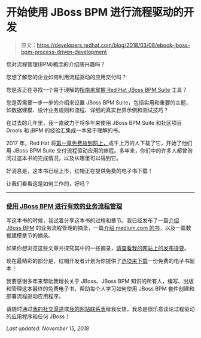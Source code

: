 # 开始使用 JBoss BPM 进行流程驱动的开发

> 原文：<https://developers.redhat.com/blog/2018/03/08/ebook-jboss-bpm-process-driven-development>

您对流程管理(BPM)概念的介绍感兴趣吗？

您想了解您的企业如何利用流程驱动的应用交付吗？

您是否正在寻找一个易于理解的[指南来掌握 Red Hat JBoss BPM Suite](http://bit.ly/effective-jboss-bpm) 工具？

您是否需要一步一步的介绍来设置 JBoss BPM Suite，包括实用和重要的主题，如数据建模、设计业务规则和流程、详细的真实世界示例和测试技巧？

在过去的几年里，我一直致力于将多年来使用 JBoss BPM Suite 和社区项目 Drools 和 jBPM 的经验汇集成一本易于理解的书。

2017 年，Red Hat 将[第一章免费放到网上，](https://www.redhat.com/en/resources/jboss-in-action-book-chapter)成千上万的人下载了它，开始了他们用 JBoss BPM Suite 交付流程驱动应用的旅程。多年来，你们中的许多人都曾询问过这本书的完成情况，以及从哪里可以得到它。

好消息是，这本书已经上市，红帽正在提供免费的电子书下载！

让我们看看这是如何工作的，好吗？

* * *

### [使用 JBoss BPM 进行有效的业务流程管理](http://bit.ly/effective-jboss-bpm)

写这本书的时候，我试着分享这本书的过程和章节。我已经发布了一篇[介绍 JBoss BPM](http://www.schabell.org/2016/07/introducing-business-process-management-with-jboss-bpm.html) 的业务流程管理的摘录，一篇[介绍 medium.com 的书](https://medium.com/@eschabell/introducing-business-process-management-5deb7b7b9993)，以及一篇数据建模章节的摘录。

如果你想浏览这些文章并探究其中的一些摘录，[请查看我的网站上的发布提要](http://www.schabell.org/search/label/Publishing)。

现在最精彩的部分是，红帽开发者计划为你提供了[选项来下载](http://bit.ly/effective-jboss-bpm)一份免费的电子书副本！

我要感谢多年来帮助我增长关于 JBoss、JBoss BPM 知识的所有人，编写、出版和管理这本最终的免费电子书，帮助每个人学习如何使用 JBoss BPM 套件创建和部署流程驱动应用程序。

请随时通过[我的社交渠道](https://twitter.com/ericschabell)或[我的网站联系表](http://www.schabell.org/p/contact.html)给我反馈。我总是很乐意谈论过程驱动的应用程序和任何 JBoss！

*Last updated: November 15, 2018*